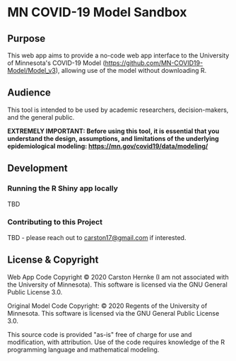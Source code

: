 # MN COVID-19 Model Sandbox
## Purpose
This web app aims to provide a no-code web app interface to the University of Minnesota's COVID-19 Model (https://github.com/MN-COVID19-Model/Model_v3), allowing use of the model without downloading R. 

## Audience
This tool is intended to be used by academic researchers, decision-makers, and the general public.

**EXTREMELY IMPORTANT: Before using this tool, it is essential that you understand the design, assumptions, and limitations of the underlying epidemiological modeling: https://mn.gov/covid19/data/modeling/**

## Development
### Running the R Shiny app locally
TBD

### Contributing to this Project
TBD - please reach out to carston17@gmail.com if interested.

## License & Copyright
Web App Code Copyright
© 2020 Carston Hernke (I am not associated with the University of Minnesota). This software is licensed via the GNU General Public License 3.0.

Original Model Code Copyright:
© 2020 Regents of the University of Minnesota. This software is licensed via the GNU General Public License 3.0.

This source code is provided "as-is" free of charge for use and modification, with attribution. Use of the code requires knowledge of the R programming language and mathematical modeling.
